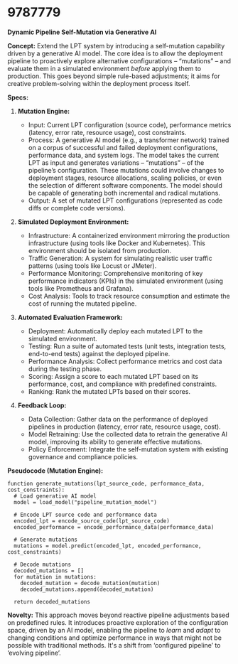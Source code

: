 # 9787779

**Dynamic Pipeline Self-Mutation via Generative AI**

**Concept:** Extend the LPT system by introducing a self-mutation capability driven by a generative AI model. The core idea is to allow the deployment pipeline to proactively explore alternative configurations – “mutations” – and evaluate them in a simulated environment *before* applying them to production. This goes beyond simple rule-based adjustments; it aims for creative problem-solving within the deployment process itself.

**Specs:**

1.  **Mutation Engine:**
    *   Input: Current LPT configuration (source code), performance metrics (latency, error rate, resource usage), cost constraints.
    *   Process: A generative AI model (e.g., a transformer network) trained on a corpus of successful and failed deployment configurations, performance data, and system logs.  The model takes the current LPT as input and generates variations – “mutations” – of the pipeline’s configuration. These mutations could involve changes to deployment stages, resource allocations, scaling policies, or even the selection of different software components.  The model should be capable of generating both incremental and radical mutations.
    *   Output: A set of mutated LPT configurations (represented as code diffs or complete code versions).

2.  **Simulated Deployment Environment:**
    *   Infrastructure: A containerized environment mirroring the production infrastructure (using tools like Docker and Kubernetes).  This environment should be isolated from production.
    *   Traffic Generation: A system for simulating realistic user traffic patterns (using tools like Locust or JMeter).
    *   Performance Monitoring: Comprehensive monitoring of key performance indicators (KPIs) in the simulated environment (using tools like Prometheus and Grafana).
    *   Cost Analysis: Tools to track resource consumption and estimate the cost of running the mutated pipeline.

3.  **Automated Evaluation Framework:**
    *   Deployment: Automatically deploy each mutated LPT to the simulated environment.
    *   Testing: Run a suite of automated tests (unit tests, integration tests, end-to-end tests) against the deployed pipeline.
    *   Performance Analysis: Collect performance metrics and cost data during the testing phase.
    *   Scoring: Assign a score to each mutated LPT based on its performance, cost, and compliance with predefined constraints.
    *   Ranking: Rank the mutated LPTs based on their scores.

4.  **Feedback Loop:**
    *   Data Collection: Gather data on the performance of deployed pipelines in production (latency, error rate, resource usage, cost).
    *   Model Retraining: Use the collected data to retrain the generative AI model, improving its ability to generate effective mutations.
    *   Policy Enforcement:  Integrate the self-mutation system with existing governance and compliance policies.

**Pseudocode (Mutation Engine):**

```
function generate_mutations(lpt_source_code, performance_data, cost_constraints):
  # Load generative AI model
  model = load_model("pipeline_mutation_model")

  # Encode LPT source code and performance data
  encoded_lpt = encode_source_code(lpt_source_code)
  encoded_performance = encode_performance_data(performance_data)

  # Generate mutations
  mutations = model.predict(encoded_lpt, encoded_performance, cost_constraints)

  # Decode mutations
  decoded_mutations = []
  for mutation in mutations:
    decoded_mutation = decode_mutation(mutation)
    decoded_mutations.append(decoded_mutation)

  return decoded_mutations
```

**Novelty:** This approach moves beyond reactive pipeline adjustments based on predefined rules. It introduces proactive exploration of the configuration space, driven by an AI model, enabling the pipeline to *learn* and *adapt* to changing conditions and optimize performance in ways that might not be possible with traditional methods.  It's a shift from ‘configured pipeline’ to ‘evolving pipeline’.
